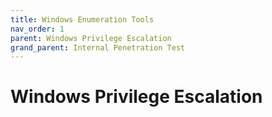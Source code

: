 ```yaml
---
title: Windows Enumeration Tools
nav_order: 1
parent: Windows Privilege Escalation
grand_parent: Internal Penetration Test
---
```


# Windows Privilege Escalation

